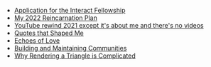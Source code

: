 <div class='blog card-navigation'>

- <a class="interact-application" href="#" onclick="handleLevel2CardClick(this)">Application for the Interact Fellowship</a>
- <a class="2022-plans" href="#" onclick="handleLevel2CardClick(this)">My 2022 Reincarnation Plan</a>
- <a class="2021-recap" href="#" onclick="handleLevel2CardClick(this)">YouTube rewind 2021 except it's about me and there's no videos</a>
- <a class="quotes" href="#" onclick="handleLevel2CardClick(this)">Quotes that Shaped Me</a>
- <a class="echoes" href="#" onclick="handleLevel2CardClick(this)">Echoes of Love</a>
- <a class="community" href="#" onclick="handleLevel2CardClick(this)">Building and Maintaining Communities</a>
- <a class="vulkan-fundamentals" href="#" onclick="handleLevel2CardClick(this)">Why Rendering a Triangle is Complicated</a>

</div>
